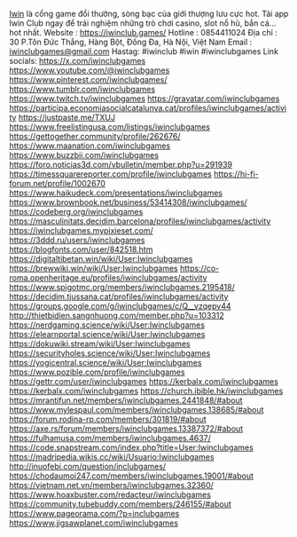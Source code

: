 [Iwin](https://iwinclub.games/) là cổng game đổi thưởng, sòng bạc của giới thượng lưu cực hot. Tải app Iwin Club ngay để trải nghiệm những trò chơi casino, slot nổ hũ, bắn cá… hot nhất.
Website :   https://iwinclub.games/
Hotline :   0854411024
Địa chỉ :   30 P.Tôn Đức Thắng, Hàng Bột, Đống Đa, Hà Nội, Việt Nam
Email :  iwinclubgames@gmail.com
Hastag:   #iwinclub #iwin #iwinclubgames
Link socials:
https://x.com/iwinclubgames
https://www.youtube.com/@iwinclubgames
https://www.pinterest.com/iwinclubgames/
https://www.tumblr.com/iwinclubgames
https://www.twitch.tv/iwinclubgames
https://gravatar.com/iwinclubgames
https://participa.economiasocialcatalunya.cat/profiles/iwinclubgames/activity
https://justpaste.me/TXUJ
https://www.freelistingusa.com/listings/iwinclubgames
https://gettogether.community/profile/262676/
https://www.maanation.com/iwinclubgames
https://www.buzzbii.com/iwinclubgames
https://foro.noticias3d.com/vbulletin/member.php?u=291939
https://timessquarereporter.com/profile/iwinclubgames
https://hi-fi-forum.net/profile/1002670
https://www.haikudeck.com/presentations/iwinclubgames
https://www.brownbook.net/business/53414308/iwinclubgames/
https://codeberg.org/iwinclubgames
https://masculinitats.decidim.barcelona/profiles/iwinclubgames/activity
https://iwinclubgames.mypixieset.com/
https://3ddd.ru/users/iwinclubgames
https://blogfonts.com/user/842518.htm
https://digitaltibetan.win/wiki/User:Iwinclubgames
https://brewwiki.win/wiki/User:Iwinclubgames
https://co-roma.openheritage.eu/profiles/iwinclubgames/activity
https://www.spigotmc.org/members/iwinclubgames.2195418/
https://decidim.tjussana.cat/profiles/iwinclubgames/activity
https://groups.google.com/g/iwinclubgames/c/Q__vzqepv44
http://thietbidien.sangnhuong.com/member.php?u=103312
https://nerdgaming.science/wiki/User:Iwinclubgames
https://elearnportal.science/wiki/User:Iwinclubgames
https://dokuwiki.stream/wiki/User:Iwinclubgames
https://securityholes.science/wiki/User:Iwinclubgames
https://yogicentral.science/wiki/User:Iwinclubgames
https://www.pozible.com/profile/iwinclubgames
https://gettr.com/user/iwinclubgames
https://kerbalx.com/iwinclubgames
https://kerbalx.com/iwinclubgames 
https://church.ibible.hk/iwinclubgames
https://mrantifun.net/members/iwinclubgames.2441848/#about
https://www.mylespaul.com/members/iwinclubgames.138685/#about
https://forum.rodina-rp.com/members/301819/#about
https://axe.rs/forum/members/iwinclubgames.13387372/#about
https://fulhamusa.com/members/iwinclubgames.4637/
https://code.snapstream.com/index.php?title=User:Iwinclubgames
https://madripedia.wikis.cc/wiki/Usuario:Iwinclubgames
http://inuofebi.com/question/inclubgames/
https://chodaumoi247.com/members/iwinclubgames.19001/#about
https://vietnam.net.vn/members/iwinclubgames.32360/
https://www.hoaxbuster.com/redacteur/iwinclubgames
https://community.tubebuddy.com/members/246155/#about
https://www.pageorama.com/?p=inclubgames
https://www.jigsawplanet.com/iwinclubgames
